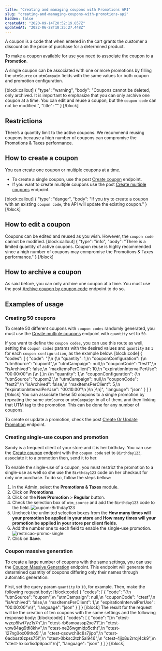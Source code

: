 ```yaml
---
title: "Creating and managing coupons with Promotions API"
slug: "creating-and-managing-coupons-with-promotions-api"
hidden: false
createdAt: "2020-09-14T20:52:19.857Z"
updatedAt: "2022-06-28T18:25:27.448Z"
---
```


A coupon is a code that when entered in the cart grants the customer a discount on the price of purchase for a determined product.

To make a coupon available for use you need to associate the coupon to a **Promotion**.

A single coupon can be associated with one or more promotions by filling the `utmSource` or `utmCampain` fields with the same values for both coupon and promotion configuration.

[block:callout]
{
  "type": "warning",
  "body": "Coupons cannot be deleted, only archived. It is important to emphasize that you can only archive one coupon at a time. You can edit and reuse a coupon, but the `coupon code` can not be modified.",
  "title": ""
}
[/block]

## Restrictions

There’s a quantity limit to the active coupons. We recommend reusing coupons because a high number of coupons can compromise the Promotions & Taxes performance.

## How to create a coupon

You can create one coupon or multiple coupons at a time.

- To create a single coupon, use the <span class="api pg-type type-post">post</span> [Create coupon](ref:post_api-rnb-pvt-coupon) endpoint.
- If you want to create multiple coupons use the <span class="api pg-type type-post">post</span> [Create multiple coupons](ref:post_api-rnb-pvt-multiple-coupons) endpoint.

[block:callout]
{
  "type": "danger",
  "body": "If you try to create a coupon with an existing `coupon code`, the API will update the existing coupon."
}
[/block]

## How to edit a coupon

Coupons can be edited and reused as you wish. However, the `coupon code` cannot be modified.
[block:callout]
{
  "type": "info",
  "body": "There is a limited quantity of active coupons. Coupon reuse is highly recommended since a high number of coupons may compromise the Promotions & Taxes performance."
}
[/block]

## How to archive a coupon

As said before, you can only archive one coupon at a time. You must use the <span class="api pg-type type-post">post</span> [Archive coupon by coupon code](ref:archivebycouponcode) endpoint to do so.

## Examples of usage

### Creating 50 coupons

To create 50 different coupons with `coupon codes` randomly generated, you must use the [Create multiple coupons](ref:post_api-rnb-pvt-multiple-coupons) endpoint with `quantity` set to `50`.

If you want to define the `coupon codes`, you can use this route as well, setting the `coupon codes` params with the desired values and `quantity` as `1` for each `coupon configuration`, as the example below.
[block:code]
{
  "codes": [
    {
      "code": "[\n    {\n        \"quantity\": 1,\n        \"couponConfiguration\": {\n            \"utmSource\": \"cupom1\",\n            \"utmCampaign\": null,\n            \"couponCode\": \"test1\",\n            \"isArchived\": false,\n            \"maxItemsPerClient\": 10,\n            \"expirationIntervalPerUse\": \"00:00:00\"\n        }\n    },\n    {\n        \"quantity\": 1,\n        \"couponConfiguration\": {\n            \"utmSource\": \"cupom2\",\n            \"utmCampaign\": null,\n            \"couponCode\": \"test2\",\n            \"isArchived\": false,\n            \"maxItemsPerClient\": 5,\n            \"expirationIntervalPerUse\": \"00:10:00\"\n        }\n    }\n]",
      "language": "json"
    }
  ]
}
[/block]
You can associate these 50 coupons to a single promotion by repeating the same `utmSource` or `utmCampaign` in all of them, and then linking that UTM tag to the promotion. This can be done for any number of coupons.

To create or update a promotion, check the <span class="api pg-type type-post">post</span> [Create Or Update Promotion](ref:createorupdatecalculatorconfiguration) endpoint.

### Creating single-use coupon and promotion

Sandy is a frequent client of your store and it is her birthday. You can use the [Create coupon](ref:post_api-rnb-pvt-coupon) endpoint with the `coupon code` set to `Birthday123`, associate it to a promotion then, send it to her.

To enable the single-use of a coupon, you must restrict the promotion to a single-use as well so she use the `Birthday123` code on her checkout for only one purchase. To do so, follow the steps bellow:

1. In the Admin, select the **Promotions & Taxes** module.
2. Click on **Promotions**.
3. Click on the **New Promotion** > **Regular** button.
4. Check the selection box of `utm_source` and add the `Birthday123` code to the field.
   ![cupom-Birthday123](https://cdn.jsdelivr.net/gh/vtexdocs/dev-portal-content@readme-docs/docs/guides/Promotions/6341488-cupom-Birthday123_85.png)
5. Uncheck the unlimited selection boxes from the **How many times will your promotion be applied in your store** and **How many times will your promotion be applied in your store per client fields**.
6. Add the number one to each field to enable the single-use promotion.
   ![restricao-promo-single](https://cdn.jsdelivr.net/gh/vtexdocs/dev-portal-content@readme-docs/docs/guides/Promotions/0b2666e-restricao-promo-single_88.png)
7. Click on **Save**.

### Coupon massive generation

To create a large number of coupons with the same settings, you can use the [Coupon Massive Generation](ref:massivegeneration) endpoint. This endpoint will generate the determined quantity of coupons differing only their names through automatic generation.

First, set the query param `quantity` to `10`, for example. Then, make the following request body:
[block:code]
{
  "codes": [
    {
      "code": "{\n  \"utmSource\": \"cupom\",\n  \"utmCampaign\": null,\n  \"couponCode\": \"ctest\",\n  \"isArchived\": false,\n  \"maxItemsPerClient\": 1,\n  \"expirationIntervalPerUse\": \"00:00:00\"\n}",
      "language": "json"
    }
  ]
}
[/block]
The result for the request will be the creation of ten coupons with the same settings and the following response body:
[block:code]
{
  "codes": [
    {
      "code": "[\n    \"ctest-wzcp5lwt7yz1s7n\",\n    \"ctest-rb6smoassp2xe71\",\n    \"ctest-vpw84ag9tfi8khv\",\n    \"ctest-ne26wgmidp5ctht\",\n    \"ctest-127ng0ox09tho5l\",\n    \"ctest-qsowch8c8s7jipo\",\n    \"ctest-6acbsst6zpss75l\",\n    \"ctest-0bksc2tzh5ai946\",\n    \"ctest-4jjx8u2rrqj4ck9\",\n    \"ctest-hxiox1isdp6padl\"\n]",
      "language": "json"
    }
  ]
}
[/block]
